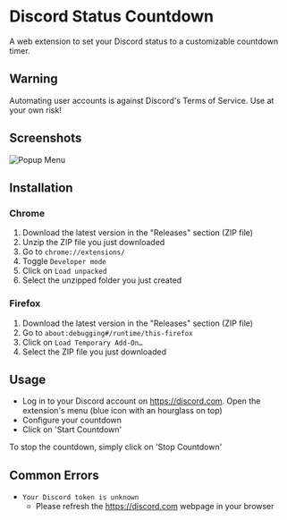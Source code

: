 # Discord Status Countdown

A web extension to set your Discord status to a customizable countdown timer.

## Warning

Automating user accounts is against Discord's Terms of Service. Use at your own risk!

## Screenshots

![Popup Menu](https://i.imgur.com/JGYnebd.png)

## Installation

### Chrome

1. Download the latest version in the "Releases" section (ZIP file)
1. Unzip the ZIP file you just downloaded
1. Go to `chrome://extensions/`
1. Toggle `Developer mode`
1. Click on `Load unpacked`
1. Select the unzipped folder you just created

### Firefox

1. Download the latest version in the "Releases" section (ZIP file)
1. Go to `about:debugging#/runtime/this-firefox`
1. Click on `Load Temporary Add-On…`
1. Select the ZIP file you just downloaded

## Usage

- Log in to your Discord account on https://discord.com. Open the extension's menu (blue icon with an hourglass on top)
- Configure your countdown
- Click on 'Start Countdown'

To stop the countdown, simply click on 'Stop Countdown'

## Common Errors

- `Your Discord token is unknown`
  - Please refresh the https://discord.com webpage in your browser
